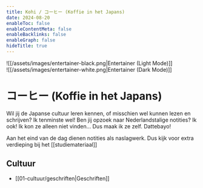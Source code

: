 ```yaml
---
title: Kohi / コーヒー (Koffie in het Japans)
date: 2024-08-20
enableToc: false
enableContentMeta: false
enableBacklinks: false
enableGraph: false
hideTitle: true
---
```


<div class="light-mode-render">
    ![[/assets/images/entertainer-black.png|Entertainer (Light Mode)]]
</div>

<div class="dark-mode-render">
    ![[/assets/images/entertainer-white.png|Entertainer (Dark Mode)]]
</div>

# コーヒー (Koffie in het Japans)
Wil jij de Japanse cultuur leren kennen, of misschien wel kunnen lezen en schrijven? Ik tenminste wel! Ben jij opzoek naar Nederlandstalige notities? Ik ook! Ik kon ze alleen niet vinden... Dus maak ik ze zelf. Dattebayo!

Aan het eind van de dag dienen notities als naslagwerk. Dus kijk voor extra verdieping bij het [[studiemateriaal]]

## Cultuur
- [[01-cultuur/geschriften|Geschriften]]